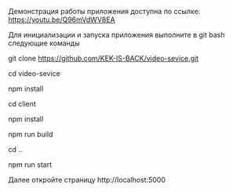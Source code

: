 Демонстрация работы приложения доступна по ссылке: https://youtu.be/Q96mVdWV8EA

Для инициализации и запуска приложения выполните в git bash следующие команды

git clone https://github.com/KEK-IS-BACK/video-sevice.git

cd video-sevice

npm install

cd client

npm install

npm run build

cd ..

npm run start

Далее откройте страницу http://localhost:5000
